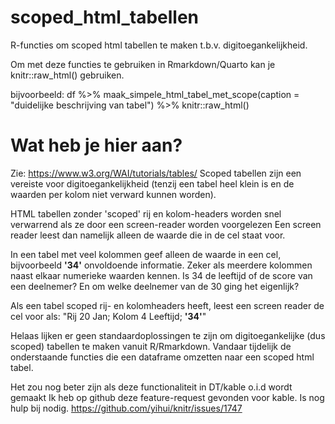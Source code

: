 # scoped_html_tabellen
R-functies om scoped html tabellen te maken t.b.v. digitoegankelijkheid.

Om met deze functies te gebruiken in Rmarkdown/Quarto kan je knitr::raw_html() gebruiken.

bijvoorbeeld:
 df %>% maak_simpele_html_tabel_met_scope(caption = "duidelijke beschrijving van tabel") %>% knitr::raw_html()

# Wat heb je hier aan?
Zie: https://www.w3.org/WAI/tutorials/tables/
Scoped tabellen zijn een vereiste voor digitoegankelijkheid (tenzij een tabel heel klein is en de waarden per kolom niet verward kunnen worden).

HTML tabellen zonder 'scoped' rij en kolom-headers worden snel verwarrend als ze door een screen-reader worden voorgelezen
Een screen reader leest dan namelijk alleen de waarde die in de cel staat voor.

In een tabel met veel kolommen geef alleen de waarde in een cel, bijvoorbeeld  **'34'** onvoldoende informatie.
Zeker als meerdere kolommen naast elkaar numerieke waarden kennen. Is 34 de leeftijd of de score van een deelnemer? 
En om welke deelnemer van de 30 ging het eigenlijk?

Als een tabel scoped rij- en kolomheaders heeft, leest een screen reader de cel voor als: "Rij 20 Jan; Kolom 4 Leeftijd; **'34'**"

Helaas lijken er geen standaardoplossingen te zijn om digitoegankelijke (dus scoped) tabellen te maken vanuit R/Rmarkdown.
Vandaar tijdelijk de onderstaande functies die een dataframe omzetten naar een scoped html tabel.

Het zou nog beter zijn als deze functionaliteit in  DT/kable o.i.d wordt gemaakt
Ik heb op github deze feature-request gevonden voor kable. Is nog hulp bij nodig.  https://github.com/yihui/knitr/issues/1747
 
